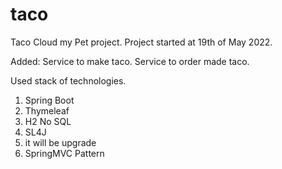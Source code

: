 # taco
Taco Cloud my Pet project.
Project started at 19th of May 2022.

Added:
Service to make taco.
Service to order made taco.

Used stack of technologies.
1. Spring Boot
2. Thymeleaf
3. H2 No SQL
4. SL4J
5. it will be upgrade
6. SpringMVC Pattern
